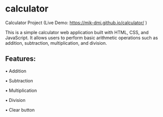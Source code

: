# calculator
Calculator Project (Live Demo: https://mik-dmi.github.io/calculator/ )

This is a simple calculator web application built with HTML, CSS, and JavaScript. It allows users to perform basic arithmetic operations such as addition, subtraction, multiplication, and division.

## Features:

• Addition

• Subtraction

• Multiplication

• Division

• Clear button
